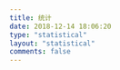 ```yaml
---
title: 统计
date: 2018-12-14 18:06:20
type: "statistical"
layout: "statistical"
comments: false
---
```

